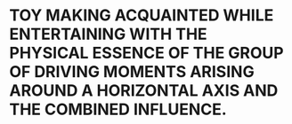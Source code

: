 # TOY MAKING ACQUAINTED WHILE ENTERTAINING WITH THE PHYSICAL ESSENCE OF THE GROUP OF DRIVING MOMENTS ARISING AROUND A HORIZONTAL AXIS AND THE COMBINED INFLUENCE.